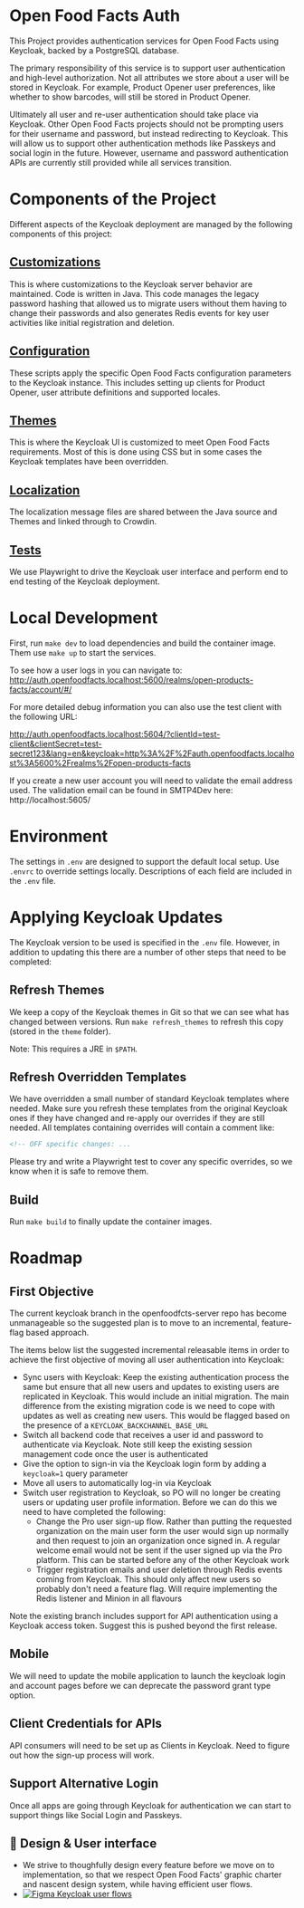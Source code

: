 # Open Food Facts Auth

This Project provides authentication services for Open Food Facts using Keycloak, backed by a PostgreSQL database.

The primary responsibility of this service is to support user authentication and high-level authorization. Not all attributes we store about a user will be stored in Keycloak. For example, Product Opener user preferences, like whether to show barcodes, will still be stored in Product Opener.

Ultimately all user and re-user authentication should take place via Keycloak. Other Open Food Facts projects should not be prompting users for their username and password, but instead redirecting to Keycloak. This will allow us to support other authentication methods like Passkeys and social login in the future. However, username and password authentication APIs are currently still provided while all services transition.

# Components of the Project

Different aspects of the Keycloak deployment are managed by the following components of this project:

## [Customizations](src/README.md)

This is where customizations to the Keycloak server behavior are maintained. Code is written in Java. This code manages the legacy password hashing that allowed us to migrate users without them having to change their passwords and also generates Redis events for key user activities like initial registration and deletion.

## [Configuration](runtime-scripts/README.md)

These scripts apply the specific Open Food Facts configuration parameters to the Keycloak instance. This includes setting up clients for Product Opener, user attribute definitions and supported locales.

## [Themes](theme/README.md)

This is where the Keycloak UI is customized to meet Open Food Facts requirements. Most of this is done using CSS but in some cases the Keycloak templates have been overridden.

## [Localization](src/messages/README.md)

The localization message files are shared between the Java source and Themes and linked through to Crowdin.

## [Tests](tests/README.md)

We use Playwright to drive the Keycloak user interface and perform end to end testing of the Keycloak deployment.

# Local Development

First, run `make dev` to load dependencies and build the container image. Them use `make up` to start the services.

To see how a user logs in you can navigate to: http://auth.openfoodfacts.localhost:5600/realms/open-products-facts/account/#/

For more detailed debug information you can also use the test client with the following URL:

http://auth.openfoodfacts.localhost:5604/?clientId=test-client&clientSecret=test-secret123&lang=en&keycloak=http%3A%2F%2Fauth.openfoodfacts.localhost%3A5600%2Frealms%2Fopen-products-facts

If you create a new user account you will need to validate the email address used. The validation email can be found in SMTP4Dev here: http://localhost:5605/

# Environment

The settings in `.env` are designed to support the default local setup. Use `.envrc` to override settings locally. Descriptions of each field are included in the `.env` file.

# Applying Keycloak Updates

The Keycloak version to be used is specified in the `.env` file. However, in addition to updating this there are a number of other steps that need to be completed:

## Refresh Themes

We keep a copy of the Keycloak themes in Git so that we can see what has changed between versions. Run `make refresh_themes` to refresh this copy (stored in the `theme` folder).

Note: This requires a JRE in `$PATH`.

## Refresh Overridden Templates

We have overridden a small number of standard Keycloak templates where needed. Make sure you refresh these templates from the original Keycloak ones if they have changed and re-apply our overrides if they are still needed. All templates containing overrides will contain a comment like:

```html
<!-- OFF specific changes: ...
```

Please try and write a Playwright test to cover any specific overrides, so we know when it is safe to remove them.

## Build

Run `make build` to finally update the container images.

# Roadmap

## First Objective

The current keycloak branch in the openfoodfcts-server repo has become unmanageable so the suggested plan is to move to an incremental, feature-flag based approach.

The items below list the suggested incremental releasable items in order to achieve the first objective of moving all user authentication into Keycloak:

- Sync users with Keycloak: Keep the existing authentication process the same but ensure that all new users and updates to existing users are replicated in Keycloak. This would include an initial migration. The main difference from the existing migration code is we need to cope with updates as well as creating new users. This would be flagged based on the presence of a `KEYCLOAK_BACKCHANNEL_BASE_URL`
- Switch all backend code that receives a user id and password to authenticate via Keycloak. Note still keep the existing session management code once the user is authenticated
- Give the option to sign-in via the Keycloak login form by adding a `keycloak=1` query parameter
- Move all users to automatically log-in via Keycloak
- Switch user registration to Keycloak, so PO will no longer be creating users or updating user profile information. Before we can do this we need to have completed the following:
    - Change the Pro user sign-up flow. Rather than putting the requested organization on the main user form the user would sign up normally and then request to join an organization once signed in. A regular welcome email would not be sent if the user signed up via the Pro platform. This can be started before any of the other Keycloak work
    - Trigger registration emails and user deletion through Redis events coming from Keycloak. This should only affect new users so probably don't need a feature flag. Will require implementing the Redis listener and Minion in all flavours

Note the existing branch includes support for API authentication using a Keycloak access token. Suggest this is pushed beyond the first release.

## Mobile

We will need to update the mobile application to launch the keycloak login and account pages before we can deprecate the password grant type option.

## Client Credentials for APIs

API consumers will need to be set up as Clients in Keycloak. Need to figure out how the sign-up process will work.

## Support Alternative Login

Once all apps are going through Keycloak for authentication we can start to support things like Social Login and Passkeys.

## 🎨 Design & User interface
- We strive to thoughfully design every feature before we move on to implementation, so that we respect Open Food Facts' graphic charter and nascent design system, while having efficient user flows.
- [![Figma](https://img.shields.io/badge/figma-%23F24E1E.svg?logo=figma&logoColor=white) Keycloak user flows](https://www.figma.com/design/lQSExloZB3G2cn9acIGy6m/User-flows---Keycloak?m=auto&t=wRSYmglFiDZ8CauF-6)
<br><br>

